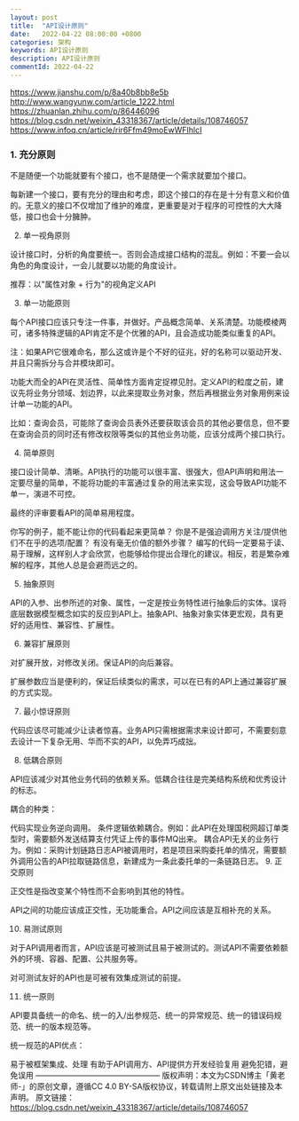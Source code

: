 ```yaml
---
layout: post
title:  "API设计原则"
date:   2022-04-22 08:00:00 +0800
categories: 架构
keywords: API设计原则
description: API设计原则
commentId: 2022-04-22
---
```


https://www.jianshu.com/p/8a40b8bb8e5b
http://www.wangyunw.com/article_1222.html
https://zhuanlan.zhihu.com/p/86446096
https://blog.csdn.net/weixin_43318367/article/details/108746057
https://www.infoq.cn/article/rir6Ffm49moEwWFIhlcI


### 1. 充分原则

不是随便一个功能就要有个接口，也不是随便一个需求就要加个接口。

每新建一个接口，要有充分的理由和考虑，即这个接口的存在是十分有意义和价值的。无意义的接口不仅增加了维护的难度，更重要是对于程序的可控性的大大降低，接口也会十分臃肿。

2. 单一视角原则

设计接口时，分析的角度要统一。否则会造成接口结构的混乱。例如：不要一会以角色的角度设计，一会儿就要以功能的角度设计。

推荐：以"属性对象 + 行为"的视角定义API

3. 单一功能原则

每个API接口应该只专注一件事，并做好。产品概念简单、关系清楚。功能模棱两可，诸多特殊逻辑的API肯定不是个优雅的API，且会造成功能类似重复的API。

注：如果API它很难命名，那么这或许是个不好的征兆，好的名称可以驱动开发、并且只需拆分与合并模块即可。

功能大而全的API在灵活性、简单性方面肯定捉襟见肘。定义API的粒度之前，建议先将业务分领域、划边界，以此来提取业务对象，然后再根据业务对象用例来设计单一功能的API。

比如：查询会员，可能除了查询会员表外还要获取该会员的其他必要信息，但不要在查询会员的同时还有修改权限等类似的其他业务功能，应该分成两个接口执行。

4. 简单原则

接口设计简单、清晰。API执行的功能可以很丰富、很强大，但API声明和用法一定要尽量的简单，不能将功能的丰富通过复杂的用法来实现，这会导致API功能不单一，演进不可控。

最终的评审要看API的简单易用程度。

你写的例子，能不能让你的代码看起来更简单？
你是不是强迫调用方关注/提供他们不在乎的选项/配置？
有没有毫无价值的额外步骤？
编写的代码一定要易于读、易于理解，这样别人才会欣赏，也能够给你提出合理化的建议。相反，若是繁杂难解的程序，其他人总是会避而远之的。

5. 抽象原则

API的入参、出参所述的对象、属性，一定是按业务特性进行抽象后的实体。误将底层数据模型概念如实的反应到API上。抽象API、抽象对象实体更宏观，具有更好的适用性、兼容性、扩展性。

6. 兼容扩展原则

对扩展开放，对修改关闭。保证API的向后兼容。

扩展参数应当是便利的，保证后续类似的需求，可以在已有的API上通过兼容扩展的方式实现。

7. 最小惊讶原则

代码应该尽可能减少让读者惊喜。业务API只需根据需求来设计即可，不需要刻意去设计一下复杂无用、华而不实的API，以免弄巧成拙。

8. 低耦合原则

API应该减少对其他业务代码的依赖关系。低耦合往往是完美结构系统和优秀设计的标志。

耦合的种类：

代码实现业务逆向调用。
条件逻辑依赖耦合。例如：此API在处理国税网超订单类型时，需要额外发送结算支付凭证上传的事件MQ出来。
耦合API无关的业务行为。例如：采购计划链路日志API被调用时，若是项目采购委托单的情况，需要额外调用公告的API拉取链路信息，新建成为一条此委托单的一条链路日志。
9. 正交原则

正交性是指改变某个特性而不会影响到其他的特性。

API之间的功能应该成正交性，无功能重合。API之间应该是互相补充的关系。

10. 易测试原则

对于API调用者而言，API应该是可被测试且易于被测试的。测试API不需要依赖额外的环境、容器、配置、公共服务等。

对可测试友好的API也是可被有效集成测试的前提。

11. 统一原则

API要具备统一的命名、统一的入/出参规范、统一的异常规范、统一的错误码规范、统一的版本规范等。

统一规范的API优点：

易于被框架集成、处理
有助于API调用方、API提供方开发经验复用
避免犯错，避免误用
————————————————
版权声明：本文为CSDN博主「黄老师-」的原创文章，遵循CC 4.0 BY-SA版权协议，转载请附上原文出处链接及本声明。
原文链接：https://blog.csdn.net/weixin_43318367/article/details/108746057
